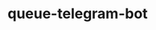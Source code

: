# queue-telegram-bot

<!-- https://docs.google.com/document/d/1IRDkZ1_x7HtzHj8-TqcKiel5vHTuCX1spIWOSR8Ne4k/edit

commands:
✅ add_teacher - vika
✅ add_subject - vika
✅ update_teacher - vika
✅ update_subject - vika
✅ delete_teacher - vika
✅ delete_subject - vika


✅ create_queueu - vitalik
✅ clear_queue - vitalik
✅ delete_queue - vitalik
✅ sign_up (optional poz arg) - vitalik
✅ sign_out - vitalik

✅ show_needed_queue - dima
✅ start_queue - dima
✅ show_current_student(nearest_future) - dima
✅ next (queue to next student) - dima

all_teachers
all_subjects
all_students


start, help, end, menu-->
